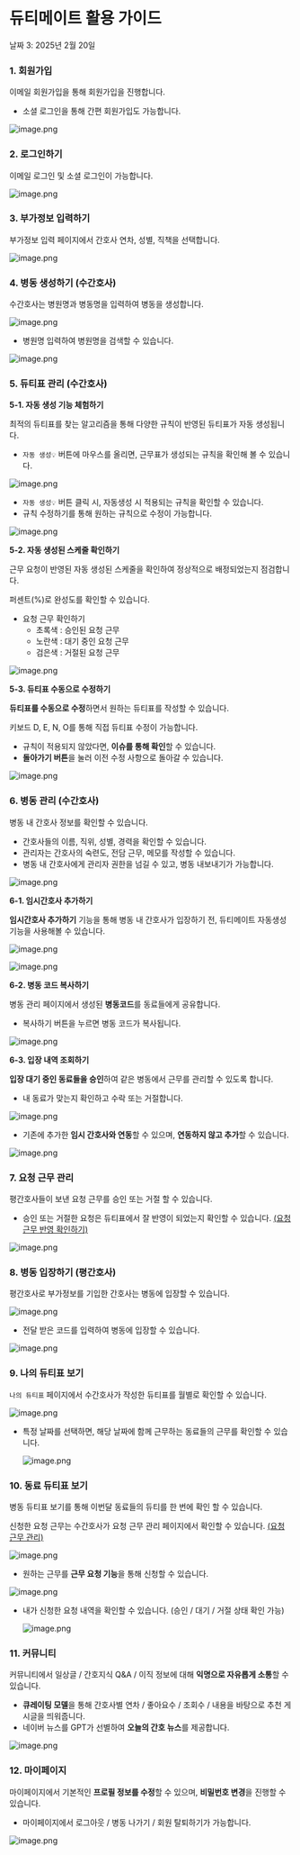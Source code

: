 # 듀티메이트 활용 가이드

날짜 3: 2025년 2월 20일

### **1. 회원가입**

이메일 회원가입을 통해 회원가입을 진행합니다. 

- 소셜 로그인을 통해 간편 회원가입도 가능합니다.

![image.png](image.png)

### **2. 로그인하기**

이메일 로그인 및 소셜 로그인이 가능합니다. 

![image.png](image%201.png)

### **3. 부가정보 입력하기**

부가정보 입력 페이지에서 간호사 연차, 성별, 직책을 선택합니다. 

![image.png](image%202.png)

### 4. 병동 생성하기 (수간호사)

수간호사는 병원명과 병동명을 입력하여 병동을 생성합니다.

![image.png](image%203.png)

- 병원명 입력하여 병원명을 검색할 수 있습니다.

![image.png](image%204.png)

### 5. 듀티표 관리 (수간호사)

**5-1. 자동 생성 기능 체험하기**

최적의 듀티표를 찾는 알고리즘을 통해 다양한 규칙이 반영된 듀티표가 자동 생성됩니다.

- `자동 생성💡` 버튼에 마우스를 올리면, 근무표가 생성되는 규칙을 확인해 볼 수 있습니다.

![image.png](image%205.png)

- `자동 생성💡` 버튼 클릭 시, 자동생성 시 적용되는 규칙을 확인할 수 있습니다.
- 규칙 수정하기를 통해 원하는 규칙으로 수정이 가능합니다.

![image.png](image%206.png)

**5-2. 자동 생성된 스케줄 확인하기**

근무 요청이 반영된 자동 생성된 스케줄을 확인하여 정상적으로 배정되었는지 점검합니다.

퍼센트(%)로 완성도를 확인할 수 있습니다. 

- 요청 근무 확인하기
    - 초록색 : 승인된 요청 근무
    - 노란색 : 대기 중인 요청 근무
    - 검은색 : 거절된 요청 근무

![image.png](image%207.png)

**5-3. 듀티표 수동으로 수정하기**

**듀티표를 수동으로 수정**하면서 원하는 듀티표를 작성할 수 있습니다. 

키보드 D, E, N, O를 통해 직접 듀티표 수정이 가능합니다. 

- 규칙이 적용되지 않았다면, **이슈를 통해 확인**할 수 있습니다.
- **돌아가기 버튼**을 눌러 이전 수정 사항으로 돌아갈 수 있습니다.

![image.png](image%208.png)

### 6. 병동 관리 (수간호사)

병동 내 간호사 정보를 확인할 수 있습니다. 

- 간호사들의 이름, 직위, 성별, 경력을 확인할 수 있습니다.
- 관리자는 간호사의 숙련도, 전담 근무, 메모를 작성할 수 있습니다.
- 병동 내 간호사에게 관리자 권한을 넘길 수 있고, 병동 내보내기가 가능합니다.

![image.png](image%209.png)

**6-1. 임시간호사 추가하기**

**임시간호사 추가하기** 기능을 통해 병동 내 간호사가 입장하기 전, 듀티메이트 자동생성 기능을 사용해볼 수 있습니다. 

![image.png](image%2010.png)

![image.png](image%2011.png)

**6-2. 병동 코드 복사하기**

병동 관리 페이지에서 생성된 **병동코드**를 동료들에게 공유합니다.

- 복사하기 버튼을 누르면 병동 코드가 복사됩니다.

![image.png](image%2012.png)

**6-3. 입장 내역 조회하기**

**입장 대기 중인 동료들을 승인**하여 같은 병동에서 근무를 관리할 수 있도록 합니다.

- 내 동료가 맞는지 확인하고 수락 또는 거절합니다.

![image.png](image%2013.png)

- 기존에 추가한 **임시 간호사와 연동**할 수 있으며, **연동하지 않고 추가**할 수 있습니다.

![image.png](image%2014.png)

 

### 7. 요청 근무 관리

평간호사들이 보낸 요청 근무를 승인 또는 거절 할 수 있습니다. 

- 승인 또는 거절한 요청은 듀티표에서 잘 반영이 되었는지 확인할 수 있습니다. [(요청 근무 반영 확인하기)](https://www.notion.so/1a0e783c8bfc8009b3f5d5e7157e0bf7?pvs=21)

![image.png](image%2015.png)

### 8. 병동 입장하기 (평간호사)

평간호사로 부가정보를 기입한 간호사는 병동에 입장할 수 있습니다. 

![image.png](image%2016.png)

- 전달 받은 코드를 입력하여 병동에 입장할 수 있습니다.

![image.png](image%2017.png)

### 9. 나의 듀티표 보기

`나의 듀티표` 페이지에서 수간호사가 작성한 듀티표를 월별로 확인할 수 있습니다.  

![image.png](image%2018.png)

- 특정 날짜를 선택하면, 해당 날짜에 함께 근무하는 동료들의 근무를 확인할 수 있습니다.
    
    ![image.png](image%2019.png)
    

### 10. 동료 듀티표 보기

병동 듀티표 보기를 통해 이번달 동료들의 듀티를 한 번에 확인 할 수 있습니다. 

신청한 요청 근무는 수간호사가 요청 근무 관리 페이지에서 확인할 수 있습니다.  [(요청 근무 관리)](https://www.notion.so/1a0e783c8bfc8009b3f5d5e7157e0bf7?pvs=21) 

![image.png](image%2020.png)

- 원하는 근무를 **근무 요청 기능**을 통해 신청할 수 있습니다.

![image.png](image%2021.png)

- 내가 신청한 요청 내역을 확인할 수 있습니다. (승인 / 대기 / 거절 상태 확인 가능)
    
    ![image.png](image%2022.png)
    

### 11. 커뮤니티

커뮤니티에서 일상글 / 간호지식 Q&A / 이직 정보에 대해 **익명으로 자유롭게 소통**할 수 있습니다. 

- **큐레이팅 모델**을 통해 간호사별 연차 /  좋아요수 /  조회수 / 내용을 바탕으로 추천 게시글을 띄워줍니다.
- 네이버 뉴스를 GPT가 선별하여 **오늘의 간호 뉴스**를 제공합니다.

![image.png](image%2023.png)

### 12. 마이페이지

마이페이지에서 기본적인 **프로필 정보를 수정**할 수 있으며, **비밀번호 변경**을 진행할 수 있습니다. 

- 마이페이지에서 로그아웃 / 병동 나가기 / 회원 탈퇴하기가 가능합니다.

![image.png](image%2024.png)